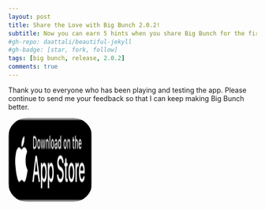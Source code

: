 ```yaml
---
layout: post
title: Share the Love with Big Bunch 2.0.2!
subtitle: Now you can earn 5 hints when you share Big Bunch for the first time. 💖
#gh-repo: daattali/beautiful-jekyll
#gh-badge: [star, fork, follow]
tags: [big bunch, release, 2.0.2]
comments: true
---
```

Thank you to everyone who has been playing and testing the app. Please continue to send me your feedback so that I can keep making Big Bunch better.

<a href="https://apps.apple.com/us/app/big-bunch/id1620207662" style="width: 170px; height: 170px; border-radius: 22%; overflow: hidden; display: inline-block; vertical-align: middle;"><img src="/assets/img/black.svg" alt="Big Bunch" style="width: 170px; height: 170px; border-radius: 22%; overflow: hidden; display: inline-block; vertical-align: middle;"></a>
